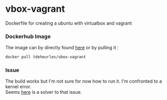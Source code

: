 # vbox-vagrant

Dockerfile for creating a ubuntu with virtualbox and vagrant 

### Dockerhub Image
The image can by directly found [here](https://hub.docker.com/r/tdeheurles/vbox-vagrant/) or by pulling it :
```bash
docker pull tdeheurles/vbox-vagrant
```

### Issue
The build works but I'm not sure for now how to run it. I'm confronted to a kernel error.  
Seems [here](http://stackoverflow.com/questions/25741904/is-it-possible-to-run-virtualbox-inside-a-docker-container) is a solver to that issue.
